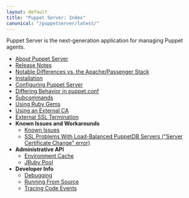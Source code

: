 ```yaml
---
layout: default
title: "Puppet Server: Index"
canonical: "/puppetserver/latest/"
---
```


Puppet Server is the next-generation application for managing Puppet agents.


* [About Puppet Server](./services_master_puppetserver.markdown)
* [Release Notes](./release_notes.markdown)
* [Notable Differences vs. the Apache/Passenger Stack](./puppetserver_vs_passenger.markdown)
* [Installation](./install_from_packages.markdown)
* [Configuring Puppet Server](./configuration.markdown)
* [Differing Behavior in puppet.conf](./puppet_conf_setting_diffs.markdown)
* [Subcommands](./subcommands.markdown)
* [Using Ruby Gems](./gems.markdown)
* [Using an External CA](./external_ca_configuration.markdown)
* [External SSL Termination](./external_ssl_termination.markdown)
* **Known Issues and Workarounds**
    * [Known Issues](./known_issues.markdown)
    * [SSL Problems With Load-Balanced PuppetDB Servers ("Server Certificate Change" error)](./ssl_server_certificate_change_and_virtual_ips.markdown)
* **Administrative API**
    * [Environment Cache](./admin-api/v1/environment-cache.markdown)
    * [JRuby Pool](./admin-api/v1/jruby-pool.markdown)
* **Developer Info**
    * [Debugging](./dev_debugging.markdown)
    * [Running From Source](./dev_running_from_source.markdown)
    * [Tracing Code Events](./dev_trace_func.markdown)
